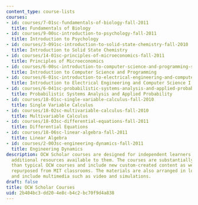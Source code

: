 ```yaml
---
content_type: course-lists
courses:
- id: courses/7-01sc-fundamentals-of-biology-fall-2011
  title: Fundamentals of Biology
- id: courses/9-00sc-introduction-to-psychology-fall-2011
  title: Introduction to Psychology
- id: courses/3-091sc-introduction-to-solid-state-chemistry-fall-2010
  title: Introduction to Solid State Chemistry
- id: courses/14-01sc-principles-of-microeconomics-fall-2011
  title: Principles of Microeconomics
- id: courses/6-00sc-introduction-to-computer-science-and-programming-spring-2011
  title: Introduction to Computer Science and Programming
- id: courses/6-01sc-introduction-to-electrical-engineering-and-computer-science-i-spring-2011
  title: Introduction to Electrical Engineering and Computer Science I
- id: courses/6-041sc-probabilistic-systems-analysis-and-applied-probability-fall-2013
  title: Probabilistic Systems Analysis and Applied Probability
- id: courses/18-01sc-single-variable-calculus-fall-2010
  title: Single Variable Calculus
- id: courses/18-02sc-multivariable-calculus-fall-2010
  title: Multivariable Calculus
- id: courses/18-03sc-differential-equations-fall-2011
  title: Differential Equations
- id: courses/18-06sc-linear-algebra-fall-2011
  title: Linear Algebra
- id: courses/2-003sc-engineering-dynamics-fall-2011
  title: Engineering Dynamics
description: OCW Scholar courses are designed for independent learners who have few
  additional resources available to them. The courses are substantially more complete
  than typical OCW courses and include new custom-created content as well as materials
  repurposed from MIT classrooms. The materials are also arranged in logical sequences
  and include multimedia such as video and simulations.
draft: false
title: OCW Scholar Courses
uid: 2b404bc3-dd20-4e8c-b4c2-bc70f9d4a838
---
```

